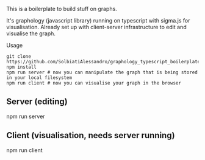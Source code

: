 This is a boilerplate to build stuff on graphs.

It's graphology (javascript library) running on typescript with sigma.js for visualisation.
Already set up with client-server infrastructure to edit and visualise the graph.

Usage

```
git clone https://github.com/SolbiatiAlessandro/graphology_typescript_boilerplate
npm install
npm run server # now you can manipulate the graph that is being stored in your local filesystem
npm run client # now you can visualise your graph in the browser
```

## Server (editing)
npm run server

## Client (visualisation, needs server running)
npm run client

